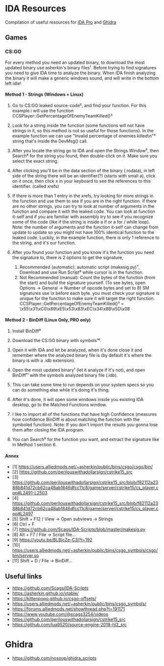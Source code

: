 # IDA Resources

Compilation of useful resources for [IDA Pro](https://hex-rays.com/ida-pro/) and [Ghidra](https://github.com/NationalSecurityAgency/ghidra)

## Games

### CS:GO

For every method you need an updated binary, to download the most updated binary use asherkin's binary files¹.
Before trying to find signatures you need to give IDA time to analyze the binary.
When IDA finish analyzing the binary it will make a generic windows sound, and will write in the bottom left idle! 

#### Method 1 - Strings (Windows + Linux)
1. Go to CS:GO leaked source-code², and find your function.
For this example i will use the function CCSPlayer::GetPercentageOfEnemyTeamKilled()³

2. Look for a string inside the function (some functions will not have strings in it, so this method is not so useful for those functions).
In the example function we can use "Invalid percentage of enemies killed\n"⁴ string that's inside the DevMsg() call.

3. After you locate the string go to IDA and open the Strings Window⁵, then Search⁶ for the string you found, then double-click on it.
Make sure you select the exact string.

4. After clicking you'll be in the data section of the binary (.rodata), in left side of the string there will be an identifier(?) (starts with small a),
  click on it once, then click x in your keyboard to see the references to this identifier. (called xrefs)

5. If there is more than 1 entry in the xrefs, try looking for more strings in the function and use them to see if you are in the right function.
        If there are no other strings, you can try to look at number of arguments in the function and compare it with the leaked code.
        You can look at function it-self and if you are familiar with assembly try to see if you recognize some of the code (like if the string is inside a if or a for / while loop).
        Note: the number of arguments and the function it-self can change from update to update so you might not have 100% identical function to the leaked code.
Luckily, in the example function, there is only 1 reference to the string, and it's our function.

6. After you found your function and you know it's the function you need the signature to, there is 2 options to get the signature,
    1. Recommended (automatic): automatic script (makesig.py)⁷, Download and use Run Script⁸ while cursor is in the function.
    2. Not Recommended (manual): Count the bytes of the function (from the start) and build the signature yourself. (To see bytes, open Options → General → Number of opcode bytes and set to 8)
     SM signatures use \x before each byte. you must check your signature is unique for the function to make sure it will target the right function.
CCSPlayer::GetPercentageOfEnemyTeamKilled()³ = \x55\x31\xC0\x89\xE5\x53\x83\xEC\x34\x8B\x5D\x08

#### Method 2 - BinDiff (Linux Only, PRO only)
1. Install BinDiff⁹

2. Download the CS:GO binary with symbols¹⁰.

3. Open it with IDA and let be analyzed, when it's done close it and remember where the analyzed binary file is (by default it's where the binary is with a .idb extension).

4. Open the most updated binary¹ (let it analyze if it's not), and open BinDiff¹¹ with the symbols analyzed binary file (.idb).

5. This can take some time to run depends on your system specs so you can do something else while it's doing it's thing.

6. After it's done, it will open some windows inside you existing IDA desktop, go to the Matched Functions window.

7. I like to import all of the functions that have high Confidence (measures how confidence BinDiff is about matching the function with the symboled function).
Note: If you don't import the results you gonna lose them after closing the IDA program.

8. You can Search⁶ for the function you want, and extract the signature like in Method 1 section 6.

#### Annex
- [1] https://users.alliedmods.net/~asherkin/public/bins/csgo/csgo/bin/
- [2] https://github.com/perilouswithadollarsign/cstrike15_src
- [3] https://github.com/perilouswithadollarsign/cstrike15_src/blob/f82112a2388b841d72cb62ca48ab1846dfcc11c8/game/server/cstrike15/cs_player.cpp#L2491-L2503
- [4] https://github.com/perilouswithadollarsign/cstrike15_src/blob/f82112a2388b841d72cb62ca48ab1846dfcc11c8/game/server/cstrike15/cs_player.cpp#L2497
- [5] Shift + F12 / View → Open subviews → Strings
- [6] Ctrl + F
- [7] https://github.com/Scags/IDA-Scripts/blob/master/makesig.py
- [8] Alt + F7 / File → Script file...
- [9] https://youtu.be/BLBjcZe-C3I?t=192
- [10] https://users.alliedmods.net/~asherkin/public/bins/csgo_symbols/csgo/bin/server.so
- [11] Shift + D / File → BinDiff...

## Useful links

- https://github.com/Scags/IDA-Scripts
- https://asherkin.github.io/vtable/
- https://kittenpopo.github.io/csgo-offsets/
- https://users.alliedmods.net/~asherkin/public/bins/csgo_symbols/
- https://forums.alliedmods.net/showthread.php?t=191171
- https://www.youtube.com/@scags3254/videos
- https://github.com/perilouswithadollarsign/cstrike15_src
- https://github.com/lua9520/source-engine-2018-hl2_src

# Ghidra
- https://github.com/nosoop/ghidra_scripts
